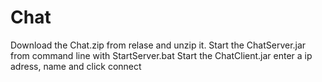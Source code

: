 # Chat

Download the Chat.zip from relase and unzip it.
Start the ChatServer.jar from command line with StartServer.bat
Start the ChatClient.jar enter a ip adress, name and click connect
